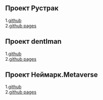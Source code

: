 ## Проект Рустрак

1.<a traget="_blank" href="https://github.com/r4skolov/rustrack">github</a><br>
2.<a traget="_blank" href="https://r4skolov.github.io/rustruck/index.html">github pages</a><br>

## Проект dentlman

1.<a traget="_blank" href="https://github.com/r4skolov/dentlman">github</a><br>
2.<a traget="_blank" href="https://r4skolov.github.io/dentlman/index.html">github pages</a><br>

## Проект Неймарк.Metaverse

1.<a traget="_blank" href="https://github.com/r4skolov/neymark">github</a><br>
2.<a traget="_blank" href="https://r4skolov.github.io/neymark/index.html">github pages</a><br>

